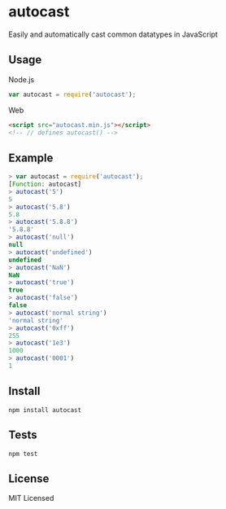 autocast
========

Easily and automatically cast common datatypes in JavaScript

Usage
-----

Node.js

``` js
var autocast = require('autocast');
```

Web

``` html
<script src="autocast.min.js"></script>
<!-- // defines autocast() -->
```

Example
-------

``` js
> var autocast = require('autocast');
[Function: autocast]
> autocast('5')
5
> autocast('5.8')
5.8
> autocast('5.8.8')
'5.8.8'
> autocast('null')
null
> autocast('undefined')
undefined
> autocast('NaN')
NaN
> autocast('true')
true
> autocast('false')
false
> autocast('normal string')
'normal string'
> autocast('0xff')
255
> autocast('1e3')
1000
> autocast('0001')
1
```

Install
------

    npm install autocast

Tests
-----

    npm test

License
-------

MIT Licensed
